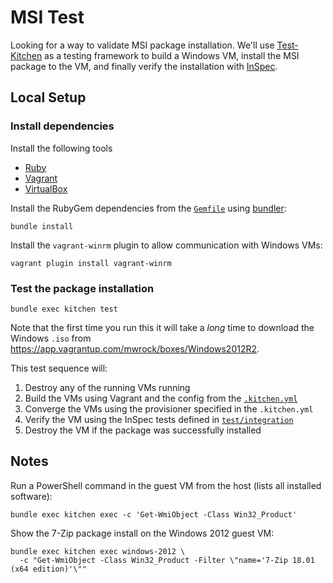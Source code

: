 # MSI Test

Looking for a way to validate MSI package installation. We'll use [Test-Kitchen](https://github.com/test-kitchen/test-kitchen) as a testing framework to build a Windows VM, install the MSI package to the VM, and finally verify the installation with [InSpec](https://www.inspec.io/).

## Local Setup

### Install dependencies

Install the following tools

- [Ruby](https://www.ruby-lang.org/en/downloads/)
- [Vagrant](https://www.vagrantup.com/)
- [VirtualBox](https://www.virtualbox.org/)

Install the RubyGem dependencies from the [`Gemfile`](./Gemfile) using [bundler](https://bundler.io/):

```
bundle install
```

Install the `vagrant-winrm` plugin to allow communication with Windows VMs:

```
vagrant plugin install vagrant-winrm
```

### Test the package installation

```
bundle exec kitchen test
```

Note that the first time you run this it will take a _long_ time to download the Windows `.iso` from https://app.vagrantup.com/mwrock/boxes/Windows2012R2.

This test sequence will:

1. Destroy any of the running VMs running
1. Build the VMs using Vagrant and the config from the [`.kitchen.yml`](./.kitchen.yml)
1. Converge the VMs using the provisioner specified in the `.kitchen.yml`
1. Verify the VM using the InSpec tests defined in [`test/integration`](./test/integration)
1. Destroy the VM if the package was successfully installed

## Notes

Run a PowerShell command in the guest VM from the host (lists all installed software):

```
bundle exec kitchen exec -c 'Get-WmiObject -Class Win32_Product'
```

Show the 7-Zip package install on the Windows 2012 guest VM:
```
bundle exec kitchen exec windows-2012 \
  -c "Get-WmiObject -Class Win32_Product -Filter \"name='7-Zip 18.01 (x64 edition)'\""
```
